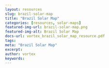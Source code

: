 ```yaml
---
layout: resources
slug: brazil-solar-map
title: "Brazil Solar Map"
categories: [resources, solar-maps]
featured-img-url: brazil-solar-map.png
featured-img-alt: Brazil Solar Map
docs-url: vortex_brazil_solar_map_resource.pdf
tags:
meta: "Brazil Solar Map"
excerpt: 
author: vortex
keywords: 
---
```

